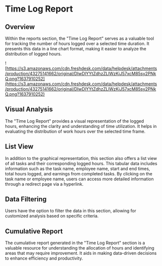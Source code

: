 # Time Log Report

## Overview

Within the reports section, the "Time Log Report" serves as a valuable tool for tracking the number of hours logged over a selected time duration. It presents this data in a line chart format, making it easier to analyze the distribution of logged hours.

![https://s3.amazonaws.com/cdn.freshdesk.com/data/helpdesk/attachments/production/43275141662/original/DIwDlYYtZdhzZLlWzKiJ57xcM85sy2PNkQ.png?1637910252](https://s3.amazonaws.com/cdn.freshdesk.com/data/helpdesk/attachments/production/43275141662/original/DIwDlYYtZdhzZLlWzKiJ57xcM85sy2PNkQ.png?1637910252)

## Visual Analysis

The "Time Log Report" provides a visual representation of the logged hours, enhancing the clarity and understanding of time utilization. It helps in evaluating the distribution of work hours over the selected time frame.

## List View

In addition to the graphical representation, this section also offers a list view of all tasks and their corresponding logged hours. This tabular data includes information such as the task name, employee name, start and end times, total hours logged, and earnings from completed tasks. By clicking on the task name or employee name, users can access more detailed information through a redirect page via a hyperlink.

## Data Filtering

Users have the option to filter the data in this section, allowing for customized analysis based on specific criteria.

## Cumulative Report

The cumulative report generated in the "Time Log Report" section is a valuable resource for understanding the allocation of hours and identifying areas that may require improvement. It aids in making data-driven decisions to enhance efficiency and productivity.